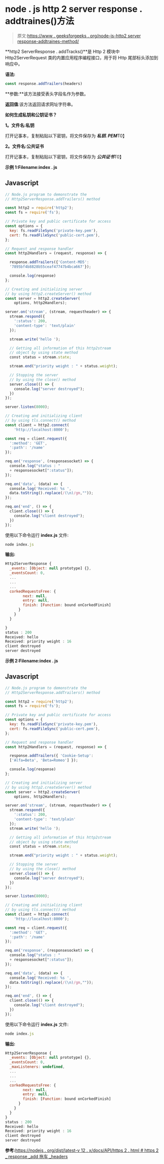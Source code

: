 # node . js http 2 server response . addtraines()方法

> 原文:[https://www . geeksforgeeks . org/node-js-http2 server response-addtraines-method/](https://www.geeksforgeeks.org/node-js-http2serverresponse-addtrailers-method/)

**http2 ServerResponse . addTracks()**是 Http 2 模块中 Http2ServerRequest 类的内置应用程序编程接口，用于将 Http 尾部标头添加到响应中。

**语法:**

```js
const response.addTrailers(headers)

```

**参数:**该方法接受表头字段名作为参数。

**返回值**:该方法返回请求网址字符串。

**如何生成私钥和公钥证书？**

**1。文件名:私钥**

打开记事本，复制粘贴以下密钥，将文件保存为 ***私钥. PEM***T0】

**2。文件名:公共证书**

打开记事本，复制粘贴以下密钥，将文件保存为 ***公共证书***T0】

**示例 1:Filename:index . js**

## Javascript

```js
// Node.js program to demonstrate the
// Http2ServerResponse.addTrailers() method

const http2 = require('http2');
const fs = require('fs');

// Private key and public certificate for access
const options = {
  key: fs.readFileSync('private-key.pem'),
  cert: fs.readFileSync('public-cert.pem'),
};

// Request and response handler
const http2Handlers = (request, response) => {

  response.addTrailers({'Content-MD5':  
  '7895bf4b8828b55ceaf47747b4bca667'});

  console.log(response)
};

// Creating and initializing server
// by using http2.createServer() method
const server = http2.createServer(
    options, http2Handlers);

server.on('stream', (stream, requestheader) => {
  stream.respond({ 
    ':status': 200, 
    'content-type': 'text/plain' 
  });

  stream.write('hello ');

  // Getting all information of this http2stream
  // object by using state method
  const status = stream.state;

  stream.end("priority weight : " + status.weight);

  // Stopping the server
  // by using the close() method
  server.close(() => {
    console.log("server destroyed");
  })
});

server.listen(8000);

// Creating and initializing client
// by using tls.connect() method
const client = http2.connect(
    'http://localhost:8000');

const req = client.request({ 
  ':method': 'GET',
  ':path': '/name'
});

req.on('response', (responsesocket) => {
  console.log("status : " 
  + responsesocket[":status"]);
});

req.on('data', (data) => {
  console.log('Received: %s ',
  data.toString().replace(/(\n)/gm,""));
});

req.on('end', () => {
  client.close(() => {
    console.log("client destroyed");
  })
});
```

使用以下命令运行 **index.js** 文件:

```js
node index.js
```

**输出:**

```js
Http2ServerResponse {
  _events: [Object: null prototype] {},
  _eventsCount: 0,
  ...
  ...
  ...
  corkedRequestsFree: {
        next: null,
        entry: null,
        finish: [Function: bound onCorkedFinish]
      }
    }
  }

}
status : 200
Received: hello
Received: priority weight : 16
client destroyed
server destroyed

```

**示例 2:Filename:index . js**

## Javascript

```js
// Node.js program to demonstrate the
// Http2ServerResponse.addTrailers() method

const http2 = require('http2');
const fs = require('fs');

// Private key and public certificate for access
const options = {
  key: fs.readFileSync('private-key.pem'),
  cert: fs.readFileSync('public-cert.pem'),
};

// Request and response handler
const http2Handlers = (request, response) => {

  response.addTrailers({ 'Cookie-Setup':  
  ['Alfa=Beta', 'Beta=Romeo'] });

  console.log(response)
};

// Creating and initializing server
// by using http2.createServer() method
const server = http2.createServer(
    options, http2Handlers);

server.on('stream', (stream, requestheader) => {
  stream.respond({ 
    ':status': 200, 
    'content-type': 'text/plain' 
  });
  stream.write('hello ');

  // Getting all information of this http2stream
  // object by using state method
  const status = stream.state;

  stream.end("priority weight : " + status.weight);

  // Stopping the server
  // by using the close() method
  server.close(() => {
    console.log("server destroyed");
  })
});

server.listen(8000);

// Creating and initializing client
// by using tls.connect() method
const client = http2.connect(
    'http://localhost:8000');

const req = client.request({ 
  ':method': 'GET', 
  ':path': '/name'
});

req.on('response', (responsesocket) => {
  console.log("status : " 
  + responsesocket[":status"]);
});

req.on('data', (data) => {
  console.log('Received: %s ',
  data.toString().replace(/(\n)/gm,""));
});

req.on('end', () => {
  client.close(() => {
    console.log("client destroyed");
  })
});
```

使用以下命令运行 **index.js** 文件:

```js
node index.js
```

**输出:**

```js
Http2ServerResponse {
  _events: [Object: null prototype] {},
  _eventsCount: 0,
  _maxListeners: undefined,
  ...
  ...
  ...
  corkedRequestsFree: {
        next: null,
        entry: null,
        finish: [Function: bound onCorkedFinish]
      }
    }
  }
}
status : 200
Received: hello
Received: priority weight : 16
client destroyed
server destroyed

```

**参考:**[https://nodejs . org/dist/latest-v 12 . x/docs/API/https 2 . html # https 2 _ response _add 拖车 _headers](https://nodejs.org/dist/latest-v12.x/docs/api/http2.html#http2_response_addtrailers_headers)